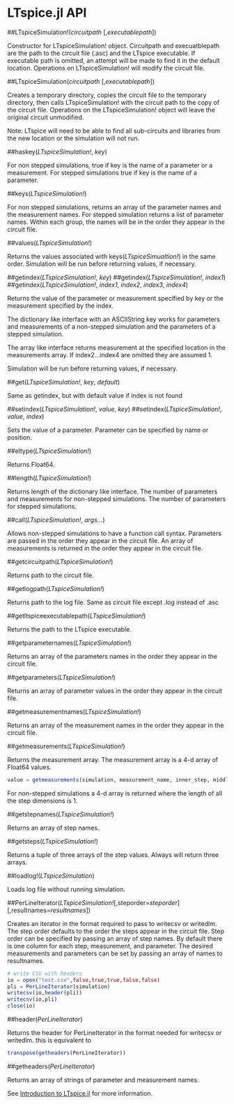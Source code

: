 # LTspice.jl API

##LTspiceSimulation!(*circuitpath* [,*executablepath*])

Constructor for LTspiceSimulation! object.  Circuitpath and execuatblepath 
are the path to the circuit file (.asc) and the LTspice executable.  If
executable path is omitted, an attempt will be made to find it in the default
location.  Operations on LTspiceSimulation! will modify the circuit file.

##LTspiceSimulation(*circuitpath* [,*executablepath*])

Creates a temporary directory, copies the circuit file to the temporary
directory, then calls LTspiceSimulation! with the circuit path to the copy 
of the circuit file.  Operations on the LTspiceSimulation! object will leave
the original circuit unmodified.

Note: LTspice will need to be able to find all sub-circuits and libraries
from the new location or the simulation will not run.

##haskey(*LTspiceSimulation!*, *key*)

For non stepped simulations, true if key is the name of a parameter or a
measurement.  For stepped simulations true if key is the name of a parameter.

##keys(*LTspiceSimulation!*)

For non stepped simulations, returns an array of the parameter names and the 
measurement names.  For stepped simulation returns a list of parameter names.
Within each group, the names will be in the order they appear in the circuit
file.

##values(*LTspiceSimulation!*)

Returns the values associated with keys(*LTspiceSimualtion!*) in the same order.
Simulation will be run before returning values, if necessary.

##getindex(*LTspiceSimulation!*, *key*)
##getindex(*LTspiceSimulation!*, *index1*)
##getindex(*LTspiceSimulation!*, *index1*, *index2*, *index3*, *index4*)

Returns the value of the parameter or measurement specified by key 
or the measurement specified by the index.

The dictionary like interface with an ASCIIString key works for parameters 
and measurements of a non-stepped simulation and the parameters of a stepped
simulation.

The array like interface returns measurement at the specified location in the 
measurements array.  If index2...index4 are omitted they are assumed 1.

Simulation will be run before returning values, if necessary.

##get(*LTspiceSimulation!*, *key*, *default*)

Same as getindex, but with default value if index is not found

##setindex(*LTspiceSimulation!*, *value*, *key*)
##setindex(*LTspiceSimulation!*, *value*, *index*)

Sets the value of a parameter.  Parameter can be specified by name
or position.

##eltype(*LTspiceSimulation!*)

Returns Float64.

##length(*LTspiceSimulation!*)

Returns length of the dictionary like interface.  The number of parameters and measurements for non-stepped simulations.  The number of parameters for stepped simulations.

##call(*LTspiceSimulation!*, *args...*)

Allows non-stepped simulations to have a function call syntax.  Parameters
are passed in the order they appear in the circuit file.  An array of
measurements is returned in the order they appear in the circuit file.

##getcircuitpath(*LTspiceSimulation!*)

Returns path to the circuit file.

##getlogpath(*LTspiceSimulation!*)

Returns path to the log file.  Same as circuit file except .log
instead of .asc

##getltspiceexecutablepath(*LTspiceSimulation!*)

Returns the path to the LTspice executable.

##getparameternames(*LTspiceSimulation!*)

Returns an array of the parameters names in the order they appear in the
circuit file.

##getparameters(*LTspiceSimulation!*)

Returns an array of parameter values in the order they appear in the circuit
file.

##getmeasurementnames(*LTspiceSimulation!*)

Returns an array of the measurement names in the order they appear in the
circuit file.

##getmeasurements(*LTspiceSimulation!*)

Returns the measurement array.  The measurement array is a 4-d array of Float64
values.  
 
```julia
value = getmeasurements(simulation, measurement_name, inner_step, middle_step, outer_step)
```

For non-stepped simulations a 4-d array is returned where the length of all the 
step dimensions is 1.

##getstepnames(*LTspiceSimulation!*)

Returns an array of step names.

##getsteps(*LTspiceSimulation!*)

Returns a tuple of three arrays of the step values.  Always will return three
arrays.

##loadlog!(*LTspiceSimulation*)

Loads log file without running simulation.

##PerLineIterator(*LTspiceSimulation!*[,steporder=*steporder*][,resultnames=*resultnames*])

Creates an iterator in the format required to pass to writecsv or writedlm.
The step order defaults to the order the steps appear in the circuit file.
Step order can be specified by passing an array of step names.  By default 
there is one column for each step, measurement, and parameter.  The desired
measurements and parameters can be set by passing an array of names to
resultnames.

```julia
# write CSV with headers
io = open("test.csv",false,true,true,false,false)
pli = PerLineIterator(simulation)
writecsv(io,header(pli))
writecsv(io,pli)
close(io)
```
##header(*PerLineIterator*)

Returns the header for PerLineIterator in the format needed for writecsv or 
writedlm.  this is equivalent to 
```julia
transpose(getheaders(PerLineIterator))
```

##getheaders(*PerLineIterator*)

Returns an array of strings of parameter and measurement names.


See [Introduction to LTspice.jl](https://github.com/cstook/LTspice.jl/blob/v0r4_working/doc/introduction.ipynb) for more information.




